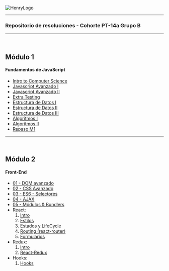![HenryLogo](https://d31uz8lwfmyn8g.cloudfront.net/Assets/logo-henry-white-lg.png)

---

### Repositorio de resoluciones - Cohorte PT-14a Grupo B

---

<br>

## Módulo 1

#### Fundamentos de JavaScript

<div class="hide">

-  [Intro to Computer Science](./FT-M1/01-IntroToCS/homework/homework.js)
-  [Javascript Avanzado I](./FT-M1/02-JavaScriptAvanzado-I/homework/homework.js)
-  [Javascript Avanzado II](./FT-M1/03-JavaScriptAvanzado-II/homework/homework.js)
-  [Extra Testing](./FT-M1/EXTRA-Testing/homework/)
-  [Estructura de Datos I](./FT-M1/04-EstructuraDeDatos-I/homework/homework.js)
-  [Estructura de Datos II](./FT-M1/05-EstructuraDeDatos-II/homework/homework.js)
-  [Estructura de Datos III](./FT-M1/06-EstructuraDeDatos-III/homework/homework.js)
-  [Algoritmos I](./FT-M1/07-Algoritmos-I/homework/homework.js)
-  [Algoritmos II](./FT-M1/08-Algoritmos-II/homework/homework.js)
-  [Repaso M1](./FT-M1/)

</div >

---

<br>

## Módulo 2

#### Front-End

<div class="hide">

-  [01 - DOM avanzado](./FT-M2/01-DOM/homework/DOMhomework.js)
-  [02 - CSS Avanzado](./FT-M2/)
-  [03 - ES6 - Selectores](./FT-M2/)
-  [04 - AJAX](./FT-M2/)
-  [05 - Módulos & Bundlers](./FT-M2/)
-  React:
   1. [Intro](./FT-M2/)
   2. [Estilos](./FT-M2/)
   3. [Estados y LifeCycle](./FT-M2/)
   4. [Routing (react-router)](./FT-M2/)
   5. [Formularios](./FT-M2/)
-  Redux:
   1. [Intro](./FT-M2/)
   2. [React-Redux](./FT-M2/)
-  Hooks:
   1. [Hooks](./FT-M2/)

</div>